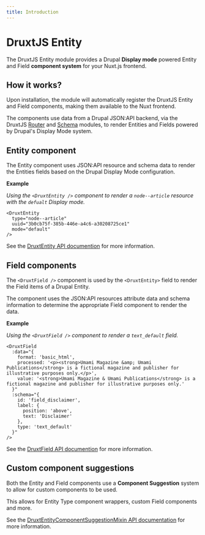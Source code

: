 ```yaml
---
title: Introduction
---
```


# DruxtJS Entity

The DruxtJS Entity module provides a Drupal **Display mode** powered Entity and Field **component system** for your Nuxt.js frontend.



## How it works?

Upon installation, the module will automatically register the DruxtJS Entity and Field components, making them available to the Nuxt frontend.

The components use data from a Drupal JSON:API backend, via the DruxtJS [Router](https://druxt.github.io/druxt-router) and [Schema](https://druxt.github.io/druxt-schema) modules, to render Entities and Fields powered by Drupal's Display Mode system.


## Entity component

The Entity component uses JSON:API resource and schema data to render the Entities fields based on the Drupal Display Mode configuration.

**Example**

_Using the `<DruxtEntity />` component to render a `node--article` resource with the `defualt` Display mode._

```vue
<DruxtEntity
  type="node--article"
  uuid="3b0cb75f-385b-446e-a4c6-a30208725ce1"
  mode="default"
/>
```

See the [DruxtEntity API documention](/api/components/DruxtField) for more information.


## Field components

The `<DruxtField />` component is used by the `<DruxtEntity>` field to render the Field items of a Drupal Entity.

The component uses the JSON:API resources attribute data and schema information to determine the appropriate Field component to render the data.

**Example**

_Using the `<DruxtField />` component to render a `text_default` field._

```vue
<DruxtField
  :data="{
    format: 'basic_html',
    processed: '<p><strong>Umami Magazine &amp; Umami Publications</strong> is a fictional magazine and publisher for illustrative purposes only.</p>',
    value: '<strong>Umami Magazine & Umami Publications</strong> is a fictional magazine and publisher for illustrative purposes only.'
  }"
  :schema="{
    id: 'field_disclaimer',
    label: {
      position: 'above',
      text: 'Disclaimer'
    },
    type: 'text_default'
  }"
/>
```

See the [DruxtField API documention](/api/components/DruxtField) for more information.


## Custom component suggestions

Both the Entity and Field components use a **Component Suggestion** system to allow for custom components to be used.

This allows for Entity Type component wrappers, custom Field components and more.

See the [DruxtEntityComponentSuggestionMixin API documentation](../api/mixins/componentSuggestion) for more information.

